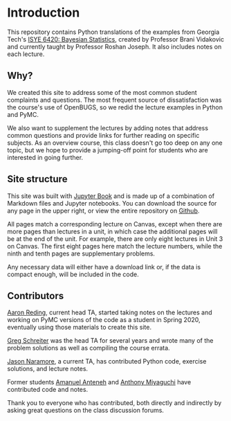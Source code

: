 # Introduction

This repository contains Python translations of the examples from Georgia Tech's [ISYE 6420: Bayesian Statistics](https://www2.isye.gatech.edu/isye6420/), created by Professor Brani Vidakovic and currently taught by Professor Roshan Joseph. It also includes notes on each lecture.

## Why?

We created this site to address some of the most common student complaints and questions. The most frequent source of dissatisfaction was the course's use of OpenBUGS, so we redid the lecture examples in Python and PyMC.

We also want to supplement the lectures by adding notes that address common questions and provide links for further reading on specific subjects. As an overview course, this class doesn't go too deep on any one topic, but we hope to provide a jumping-off point for students who are interested in going further.

## Site structure

This site was built with [Jupyter Book](https://jupyterbook.org/en/stable/intro.html) and is made up of a combination of Markdown files and Jupyter notebooks. You can download the source for any page in the upper right, or view the entire repository on [Github](https://github.com/areding/6420-pymc). 

All pages match a corresponding lecture on Canvas, except when there are more pages than lectures in a unit, in which case the additional pages will be at the end of the unit. For example, there are only eight lectures in Unit 3 on Canvas. The first eight pages here match the lecture numbers, while the ninth and tenth pages are supplementary problems.

Any necessary data will either have a download link or, if the data is compact enough, will be included in the code.

## Contributors

[Aaron Reding](https://github.com/areding), current head TA, started taking notes on the lectures and working on PyMC versions of the code as a student in Spring 2020, eventually using those materials to create this site.

[Greg Schreiter](https://github.com/schr0841) was the head TA for several years and wrote many of the problem solutions as well as compiling the course errata. 

[Jason Naramore](https://github.com/jnaramore), a current TA, has contributed Python code, exercise solutions, and lecture notes.

Former students [Amanuel Anteneh](https://github.com/amanuelanteneh) and [Anthony Miyaguchi](https://github.com/acmiyaguchi) have contributed code and notes.

Thank you to everyone who has contributed, both directly and indirectly by asking great questions on the class discussion forums.